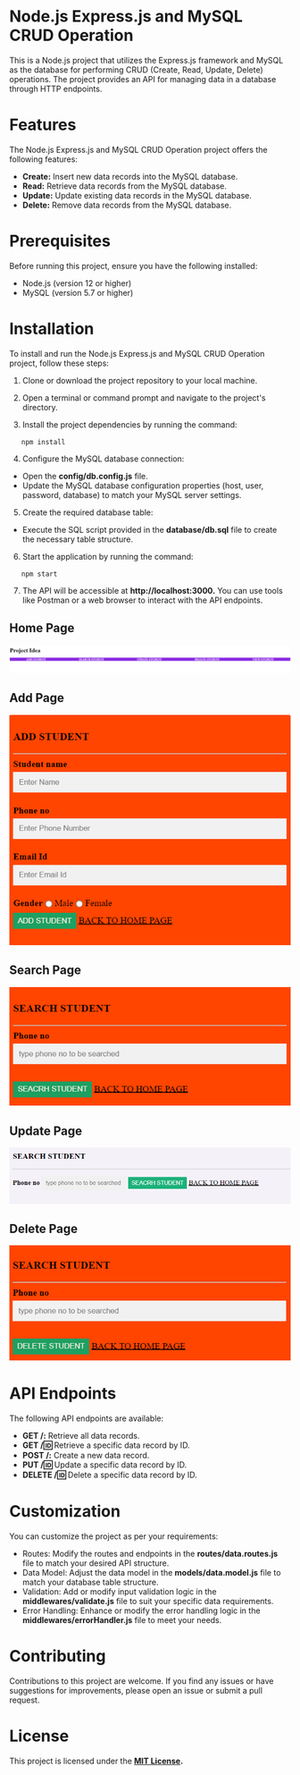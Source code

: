 
# **Node.js Express.js and MySQL CRUD Operation**

 This is a Node.js project that utilizes the Express.js framework and MySQL as the database for performing CRUD (Create, Read, Update, Delete) operations. The project provides an API for managing data in a database through HTTP endpoints.

# **Features**

The Node.js Express.js and MySQL CRUD Operation project offers the following features:

- **Create:** Insert new data records into the MySQL database.
- **Read:** Retrieve data records from the MySQL database.
- **Update:** Update existing data records in the MySQL database.
- **Delete:** Remove data records from the MySQL database.

# **Prerequisites**

Before running this project, ensure you have the following installed:

- Node.js (version 12 or higher)
- MySQL (version 5.7 or higher)

# **Installation**

To install and run the Node.js Express.js and MySQL CRUD Operation project, follow these steps:

1. Clone or download the project repository to your local machine.

2. Open a terminal or command prompt and navigate to the project's directory.

3. Install the project dependencies by running the command:
```
   npm install
```
4. Configure the MySQL database connection:
- Open the **config/db.config.js** file.
- Update the MySQL database configuration properties (host, user, password, database) to match your MySQL server settings.

5. Create the required database table:
- Execute the SQL script provided in the **database/db.sql** file to create the necessary table structure.

6. Start the application by running the command:
```
   npm start
```
7. The API will be accessible at **http://localhost:3000.** You can use tools like Postman or a web browser to interact with the API endpoints.

## **Home Page**
![Alternate text](/NodejsmysqlCRUD/Home.png)

## **Add Page**
![Alternate text](/NodejsmysqlCRUD/Add.png)

## **Search Page**
![Alternate text](/NodejsmysqlCRUD/Search.png)

## **Update Page**
![Alternate text](/NodejsmysqlCRUD/Update.png)

## **Delete Page**
![Alternate text](/NodejsmysqlCRUD/Delete.png)

# **API Endpoints**

The following API endpoints are available:

- **GET /:** Retrieve all data records.
- **GET /:id:** Retrieve a specific data record by ID.
- **POST /:** Create a new data record.
- **PUT /:id:** Update a specific data record by ID.
- **DELETE /:id:** Delete a specific data record by ID.

# **Customization**

You can customize the project as per your requirements:

- Routes: Modify the routes and endpoints in the **routes/data.routes.js** file to match your desired API structure.
- Data Model: Adjust the data model in the **models/data.model.js** file to match your database table structure.
- Validation: Add or modify input validation logic in the **middlewares/validate.js** file to suit your specific data requirements.
- Error Handling: Enhance or modify the error handling logic in the **middlewares/errorHandler.js** file to meet your needs.

# **Contributing**

Contributions to this project are welcome. If you find any issues or have suggestions for improvements, please open an issue or submit a pull request.

# **License**
This project is licensed under the **[MIT License](https://opensource.org/license/mit/ "Optional Title").**
